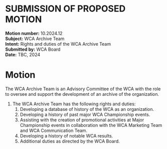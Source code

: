 # SUBMISSION OF PROPOSED MOTION

**Motion number:** 10.2024.12  
**Subject:** WCA Archive Team  
**Intent:** Rights and duties of the WCA Archive Team  
**Submitted by:** WCA Board  
**Date:** TBC, 2024

# Motion

The WCA Archive Team is an Advisory Committee of the WCA with the role to oversee and support the development of an archive of the organization.

1. The WCA Archive Team has the following rights and duties:
   1. Developing a database of history of the WCA as an organization.
   2. Developing a history of past major WCA Championship events.
   3. Assisting with the creation of promotional activities at Major Championship events in collaboration with the WCA Marketing Team and WCA Communication Team.
   4. Developing a history of notable WCA results.
   5. Additional duties as directed by the WCA Board.
